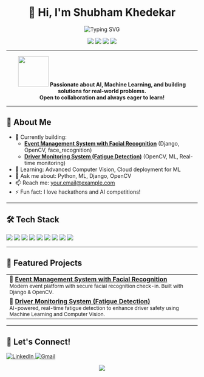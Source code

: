 <h1 align="center">👋 Hi, I'm Shubham Khedekar</h1>

<p align="center">
  <img src="https://readme-typing-svg.demolab.com?font=Fira+Code&weight=700&size=26&pause=1000&color=36BCF7&center=true&vCenter=true&width=475&lines=AI+%7C+ML+%7C+Python+Enthusiast;Always+learning+something+new!;Building+impactful+projects" alt="Typing SVG" />
</p>

<p align="center">
  <img src="https://img.shields.io/badge/Python-Expert-blue?logo=python" />
  <img src="https://img.shields.io/badge/Django-Advanced-green?logo=django" />
  <img src="https://img.shields.io/badge/OpenCV-ML-yellowgreen?logo=opencv" />
  <img src="https://img.shields.io/badge/Scikit--learn-ML-yellow?logo=scikit-learn" />
</p>

---

<p align="center">
  <img src="https://media.giphy.com/media/LMt9638dO8dftAjtco/giphy.gif" width="80" /> 
  <b>Passionate about AI, Machine Learning, and building solutions for real-world problems.<br>
  Open to collaboration and always eager to learn!</b>
</p>

---

## 🚀 About Me

- 🔭 Currently building:
  - **[Event Management System with Facial Recognition](https://github.com/sk-2157/eventmanagement)** (Django, OpenCV, face_recognition)
  - **[Driver Monitoring System (Fatigue Detection)](https://github.com/sk-2157/dms)** (OpenCV, ML, Real-time monitoring)
- 🌱 Learning: Advanced Computer Vision, Cloud deployment for ML
- 💬 Ask me about: Python, ML, Django, OpenCV
- 📫 Reach me: [your.email@example.com](mailto:shubhamkhedekar5770@gmail.com)
- ⚡ Fun fact: I love hackathons and AI competitions!

---

## 🛠️ Tech Stack

<p>
  <img src="https://img.shields.io/badge/Python-3776AB?style=flat&logo=python&logoColor=white" />
  <img src="https://img.shields.io/badge/Django-092E20?style=flat&logo=django&logoColor=white" />
  <img src="https://img.shields.io/badge/OpenCV-5C3EE8?style=flat&logo=opencv&logoColor=white" />
  <img src="https://img.shields.io/badge/Scikit--learn-F7931E?style=flat&logo=scikit-learn&logoColor=white" />
  <img src="https://img.shields.io/badge/NumPy-013243?style=flat&logo=numpy&logoColor=white" />
  <img src="https://img.shields.io/badge/Pandas-150458?style=flat&logo=pandas&logoColor=white" />
  <img src="https://img.shields.io/badge/HTML5-E34F26?style=flat&logo=html5&logoColor=white" />
  <img src="https://img.shields.io/badge/CSS3-1572B6?style=flat&logo=css3&logoColor=white" />
  <img src="https://img.shields.io/badge/JavaScript-F7DF1E?style=flat&logo=javascript&logoColor=black" />
</p>

---

## 🌟 Featured Projects

<table>
  <tr>
    <td valign="top">
      <strong>🚦 <a href="https://github.com/sk-2157/eventmanagement">Event Management System with Facial Recognition</a></strong>
      <br>
      <sub>Modern event platform with secure facial recognition check-in. Built with Django & OpenCV.</sub>
    </td>
  </tr>
  <tr>
    <td valign="top">
      <strong>🚌 <a href="https://github.com/sk-2157/dms">Driver Monitoring System (Fatigue Detection)</a></strong>
      <br>
      <sub>AI-powered, real-time fatigue detection to enhance driver safety using Machine Learning and Computer Vision.</sub>
    </td>
  </tr>
</table>

---

## 🤝 Let's Connect!

<p>
  <a href="https://www.linkedin.com/in/shubham-khedekar/">
    <img src="https://img.shields.io/badge/LinkedIn-blue?logo=linkedin&logoColor=white" alt="LinkedIn" />
  </a>
  <a href="mailto:shubhamkhedekar5770@gmail.com">
    <img src="https://img.shields.io/badge/Gmail-red?logo=gmail&logoColor=white" alt="Gmail" />
  </a>
</p>

<p align="center">
  <img src="https://readme-typing-svg.demolab.com?font=Fira+Code&pause=800&color=F7A41D&width=475&lines=Thanks+for+visiting+my+profile!;Let's+build+something+amazing+together!"/>
</p>
